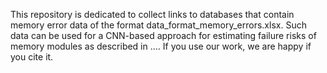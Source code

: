 This repository is dedicated to collect links to databases that contain memory error data of the format data_format_memory_errors.xlsx. 
Such data can be used for a CNN-based approach for estimating failure risks of memory modules as described in ....
If you use our work, we are happy if you cite it.
